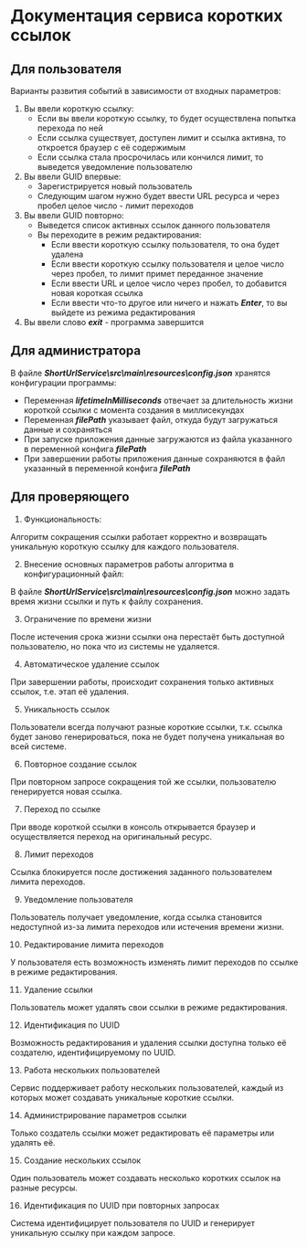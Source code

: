 # Документация сервиса коротких ссылок

## Для пользователя
Варианты развития событий в зависимости от входных параметров:
1. Вы ввели короткую ссылку:
   - Если вы ввели короткую ссылку, то будет осуществлена попытка перехода по ней
   - Если ссылка существует, доступен лимит и ссылка активна, то откроется браузер с её содержимым
   - Если ссылка стала просрочилась или кончился лимит, то выведется уведомление пользователю
2. Вы ввели GUID впервые:
    - Зарегистрируется новый пользователь
    - Следующим шагом нужно будет ввести URL ресурса и через пробел целое число - лимит переходов
3. Вы ввели GUID повторно:
    - Выведется список активных ссылок данного пользователя
    - Вы переходите в режим редактирования:
        - Если ввести короткую ссылку пользователя, то она будет удалена
        - Если ввести короткую ссылку пользователя и целое число через пробел, то лимит примет переданное значение
        - Если ввести URL и целое число через пробел, то добавится новая короткая ссылка
        - Если ввести что-то другое или ничего и нажать ***Enter***, то вы выйдете из режима редактирования
4. Вы ввели слово ***exit*** - программа завершится

## Для администратора
В файле ***ShortUrlService\src\main\resources\config.json*** хранятся конфигурации программы:
- Переменная ***lifetimeInMilliseconds*** отвечает за длительность жизни короткой ссылки с момента создания в миллисекундах
- Переменная ***filePath*** указывает файл, откуда будут загружаться данные и сохраняться
- При запуске приложения данные загружаются из файла указанного в переменной конфига ***filePath***
- При завершении работы приложения данные сохраняются в файл указанный в переменной конфига ***filePath***

## Для проверяющего
1. Функциональность: 

Алгоритм сокращения ссылки работает корректно и возвращать уникальную короткую ссылку для каждого пользователя.

2. Внесение основных параметров работы алгоритма в конфигурационный файл:

В файле ***ShortUrlService\src\main\resources\config.json*** можно задать время жизни ссылки и путь к файлу сохранения.

3. Ограничение по времени жизни

После истечения срока жизни ссылки она перестаёт быть доступной пользователю, но пока что из системы не удаляется.

4. Автоматическое удаление ссылок

При завершении работы, происходит сохранения только активных ссылок, т.е. этап её удаления.

5. Уникальность ссылок

Пользователи всегда получают разные короткие ссылки, т.к. ссылка будет заново генерироваться, 
пока не будет получена уникальная во всей системе.

6. Повторное создание ссылок

При повторном запросе сокращения той же ссылки, пользователю генерируется новая ссылка.

7. Переход по ссылке

При вводе короткой ссылки в консоль открывается браузер и осуществляется переход на оригинальный ресурс.

8. Лимит переходов

Ссылка блокируется после достижения заданного пользователем лимита переходов.

9. Уведомление пользователя

Пользователь получает уведомление, когда ссылка становится недоступной из-за лимита переходов или истечения времени жизни.

10. Редактирование лимита переходов

У пользователя есть возможность изменять лимит переходов по ссылке в режиме редактирования.

11. Удаление ссылки

Пользователь может удалять свои ссылки в режиме редактирования.

12. Идентификация по UUID

Возможность редактирования и удаления ссылки доступна только её создателю, идентифицируемому по UUID.

13. Работа нескольких пользователей

Сервис поддерживает работу нескольких пользователей, каждый из которых может создавать уникальные короткие ссылки.

14. Администрирование параметров ссылки

Только создатель ссылки может редактировать её параметры или удалять её.

15. Создание нескольких ссылок

Один пользователь может создавать несколько коротких ссылок на разные ресурсы.

16. Идентификация по UUID при повторных запросах

Система идентифицирует пользователя по UUID и генерирует уникальную ссылку при каждом запросе.